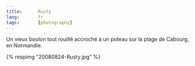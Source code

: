 ```yaml
---
title:      Rusty
lang:       fr
tags:       [photography]
---
```


Un vieux boulon tout rouillé accroché à un poteau sur la plage de Cabourg, en Normandie.

{% respimg "20080824-Rusty.jpg" %}
